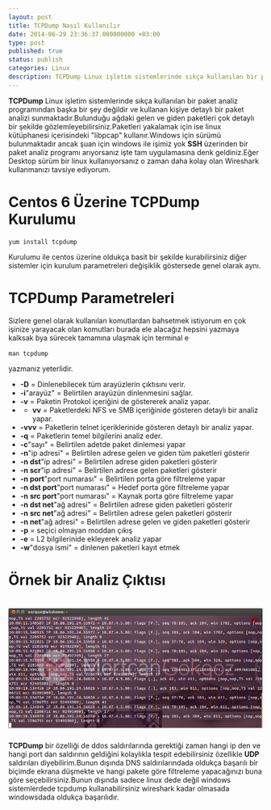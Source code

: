 ```yaml
---
layout: post
title: TCPDump Nasıl Kullanılır
date: 2014-06-29 23:36:37.000000000 +03:00
type: post
published: true
status: publish
categories: Linux
description: TCPDump Linux işletim sistemlerinde sıkça kullanılan bir paket analiz programından başka bir şey değildir ve kullanan kişiye detaylı
---
```


**TCPDump** Linux işletim sistemlerinde sıkça kullanılan bir paket analiz programından başka bir şey değildir ve kullanan kişiye detaylı bir paket analizi sunmaktadır.Bulunduğu ağdaki gelen ve giden paketleri çok detaylı bir şekilde gözlemleyebilirsiniz.Paketleri yakalamak için ise linux kütüphanesi içerisindeki "libpcap" kullanır.Windows için sürümü bulunmaktadır ancak şuan için windows ile işimiz yok **SSH** üzerinden bir paket analiz programı arıyorsanız işte tam uygulamasına denk geldiniz.Eğer Desktop sürüm bir linux kullanıyorsanız o zaman daha kolay olan Wireshark kullanmanızı tavsiye ediyorum.

# **Centos 6 Üzerine TCPDump Kurulumu**

    yum install tcpdump

Kurulumu ile centos üzerine oldukça basit bir şekilde kurabilirsiniz diğer sistemler için kurulum parametreleri değişiklik göstersede genel olarak aynı.

# **TCPDump Parametreleri**

Sizlere genel olarak kullanılan komutlardan bahsetmek istiyorum en çok işinize yarayacak olan komutları burada ele alacağız hepsini yazmaya kalksak bya sürecek tamamına ulaşmak için terminal e

    man tcpdump

yazmanız yeterlidir.

- **-D** = Dinlenebilecek tüm arayüzlerin çıktısını verir.
- **-i**"arayüz" = Belirtilen arayüzün dinlenmesini sağlar.
- **-v** = Paketin Protokol içeriğini de göstererek analiz yapar.
- - **vv** = Paketlerdeki NFS ve SMB içeriğinide gösteren detaylı bir analiz yapar.
- **-vvv** = Paketlerin telnet içeriklerinide gösteren detaylı bir analiz yapar.
- **-q** = Paketlerin temel bilgilerini analiz eder.
- **-c**"sayı" = Belirtilen adetde paket dinlemesi yapar
- **-n**"ip adresi" = Belirtilen adrese gelen ve giden tüm paketleri gösterir
- **-n dst**"ip adresi" = Belirtilen adrese giden paketleri gösterir
- **-n scr**"ip adresi" = Belirtilen adrese gelen paketleri gösterir
- **-n port**"port numarası" = Belirtilen porta göre filtreleme yapar
- **-n dst port**"port numarası" = Hedef porta göre filtreleme yapar
- **-n src port**"port numarası" = Kaynak porta göre filtreleme yapar
- **-n dst net**"ağ adresi" = Belirtilen adrese giden paketleri gösterir
- **-n src net**"ağ adresi" = Belirtilen adrese gelen paketleri gösterir
- **-n net**"ağ adresi" = Belirtilen adrese gelen ve giden paketleri gösterir
- **-p** = seçici olmayan moddan çıkış
- **-e** = L2 bilgilerinide ekleyerek analiz yapar
- **-w**"dosya ismi" = dinlenen paketleri kayıt etmek

# Örnek bir Analiz Çıktısı

# ![paketanalizitcpdumpgorsel1](/assets/paketanalizitcpdumpgorsel1.png)

**TCPDump** bir özelliği de ddos saldırılarında gerektiği zaman hangi ip den ve hangi port dan saldırının geldiğini kolaylıkla tespit edebilirsiniz özellikle **UDP** saldırıları diyebilirim.Bunun dışında DNS saldırılarındada oldukça başarılı bir biçimde ekrana düşmekte ve hangi pakete göre filtreleme yapacağınızı buna göre seçebilirsiniz.Bunun dışında sadece linux dede değil windows sistemlerdede tcpdump kullanabilirsiniz wireshark kadar olmasada windowsdada oldukça başarılıdır.
